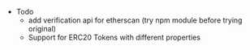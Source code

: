 - Todo
	- add verification api for etherscan (try npm module before trying original)
	- Support for ERC20 Tokens with different properties